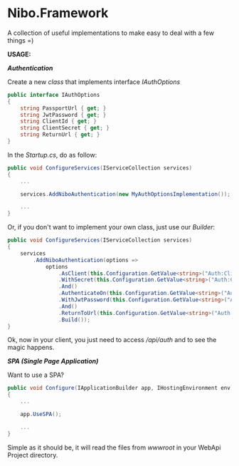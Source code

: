 # Nibo.Framework

A collection of useful implementations to make easy to deal with a few things =)

**USAGE:**

**_Authentication_**

Create a new _class_ that implements interface _IAuthOptions_

```csharp
public interface IAuthOptions
{
    string PassportUrl { get; }
    string JwtPassword { get; }
    string ClientId { get; }
    string ClientSecret { get; }
    string ReturnUrl { get; }
}
```

In the _Startup.cs_, do as follow:

```csharp
public void ConfigureServices(IServiceCollection services)
{
    ...

    services.AddNiboAuthentication(new MyAuthOptionsImplementation());

    ...
}
```

Or, if you don't want to implement your own class, just use our _Builder_:

```csharp
public void ConfigureServices(IServiceCollection services)
{
    services
        .AddNiboAuthentication(options =>
            options
                .AsClient(this.Configuration.GetValue<string>("Auth:ClientId"))
                .WithSecret(this.Configuration.GetValue<string>("Auth:ClientSecret"))
                .And()
                .AuthenticateOn(this.Configuration.GetValue<string>("Auth:PassportUrl"))
                .WithJwtPassword(this.Configuration.GetValue<string>("Auth:JwtPassword"))
                .And()
                .ReturnToUrl(this.Configuration.GetValue<string>("Auth:ReturnUrl"))
                .Build());
}
```

Ok, now in your client, you just need to access *_<YOUR API ADDRESS>/api/auth_* and to see the magic happens.


**_SPA (Single Page Application)_**

Want to use a SPA?

```csharp
public void Configure(IApplicationBuilder app, IHostingEnvironment env)
{
    ...

    app.UseSPA();

    ...
}
```

Simple as it should be, it will read the files from _wwwroot_ in your WebApi Project directory.
